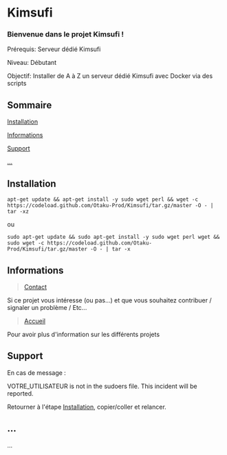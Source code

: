 # Kimsufi

### Bienvenue dans le projet Kimsufi !

Prérequis: Serveur dédié Kimsufi

Niveau: Débutant

Objectif: Installer de A à Z un serveur dédié Kimsufi avec Docker via des scripts

## Sommaire

[Installation](#Installation)

[Informations](#Informations)

[Support](#Support)

[...](#...)

## Installation

```
apt-get update && apt-get install -y sudo wget perl && wget -c https://codeload.github.com/Otaku-Prod/Kimsufi/tar.gz/master -O - | tar -xz
```
ou 

```
sudo apt-get update && sudo apt-get install -y sudo wget perl wget && sudo wget -c https://codeload.github.com/Otaku-Prod/Kimsufi/tar.gz/master -O - | tar -x
```

## Informations <a id="Informations"></a>

> [Contact](https://otaku-prod.fr/contact/)

Si ce projet vous intéresse (ou pas...) et que vous souhaitez contribuer / signaler un problème / Etc... 

> [Accueil](https://otaku-prod.fr/)

Pour avoir plus d'information sur les différents projets  

## Support <a id="Support"></a>

En cas de message :

VOTRE_UTILISATEUR is not in the sudoers file.  This incident will be reported.

Retourner à l'étape [Installation](#Installation), copier/coller et relancer.

## ... <a id="..."></a>

...

